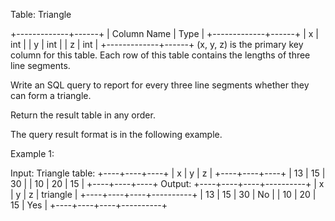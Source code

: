  Table: Triangle
 
 
 +-------------+------+
 | Column Name | Type |
 +-------------+------+
 | x           | int  |
 | y           | int  |
 | z           | int  |
 +-------------+------+
 (x, y, z) is the primary key column for this table.
 Each row of this table contains the lengths of three line segments.
 
 
 
 
 Write an SQL query to report for every three line segments whether they can
 form a triangle.
 
 Return the result table in any order.
 
 The query result format is in the following example.
 
 
 Example 1:
 
 
 Input: 
 Triangle table:
 +----+----+----+
 | x  | y  | z  |
 +----+----+----+
 | 13 | 15 | 30 |
 | 10 | 20 | 15 |
 +----+----+----+
 Output: 
 +----+----+----+----------+
 | x  | y  | z  | triangle |
 +----+----+----+----------+
 | 13 | 15 | 30 | No       |
 | 10 | 20 | 15 | Yes      |
 +----+----+----+----------+
 
 


